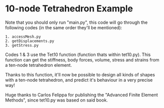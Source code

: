 # 10-node Tetrahedron Example

Note that you should only run "main.py", this code will go through the following codes (in the same order they'll be mentioned):

	1. accessMesh.py
	2. getDisplacements.py
	3. getStress.py

Codes 1 & 3 use the Tet10 function (function thats within tet10.py). This function can get the stiffness, body forces, volume, stress and strains from a ten-node tetrahedron element.

Thanks to this function, it'll now be possible to design all kinds of shapes with a ten-node tetrahedron, and predict it's behaviour in a very precise way!

Huge thanks to Carlos Felippa for publishing the "Advanced Finite Element Methods", since tet10.py was based on said book.
